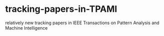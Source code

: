 # tracking-papers-in-TPAMI
relatively new tracking papers in IEEE Transactions on Pattern Analysis and Machine Intelligence
